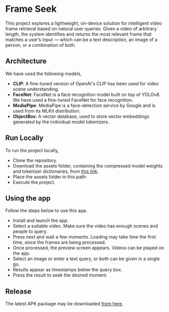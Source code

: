 # Frame Seek

This project explores a lightweight, on-device solution for intelligent video frame retrieval based on natural user queries. Given a video of arbitrary length, the system identifies and returns the most relevant frame that matches a user’s input — which can be a text description, an image of a person, or a combination of both.

## Architecture
We have used the following models, 
- **CLIP**: A fine-tuned version of OpenAI's CLIP has been used for video scene understanding.
- **FaceNet**: FaceNet is a face recognition model built on top of YOLOv8. We have used a fine-tuned FaceNet for face recognition.
- **MediaPipe**: MediaPipe is a face-detection service by Google and is used from its MLKit distribution.
- **ObjectBox**: A vector database, used to store vector embeddings generated by the individual model tokenizers.

## Run Locally
To run the project locally, 
- Clone the repository.
- Download the assets folder, containing the compressed model weights and tokenizer dictionaries, from [this link](https://drive.google.com/drive/folders/1vu7BpwznG4XxKswEeXfTeXlIthmHJUv8?usp=sharing).
- Place the assets folder in this path:
- Execute the project.

## Using the app
Follow the steps below to use this app. 
- Install and launch the app.
- Select a suitable video. Make sure the video has enough scenes and people to query.
- Press next and wait a few moments. Loading may take time the first time, since the frames are being processed.
- Once processed, the preview screen appears. Videos can be played on the app.
- Select an image or enter a text query, or both can be given in a single go.
- Results appear as timestamps below the query box.
- Press the result to seek the desired moment.

## Release
The latest APK package may be downloaded [from here](https://drive.google.com/file/d/1eigecKbv7IhpLEv3LyLN_PwRWI5juOgu/view?usp=sharing). 

